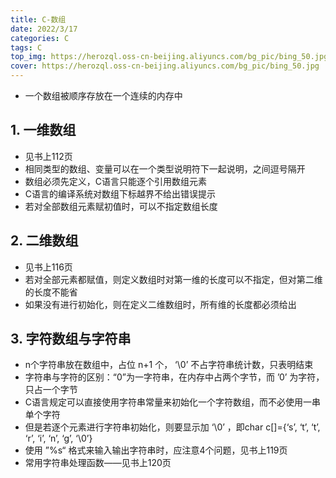 ```yaml
---
title: C-数组
date: 2022/3/17
categories: C
tags: C
top_img: https://herozql.oss-cn-beijing.aliyuncs.com/bg_pic/bing_50.jpg
cover: https://herozql.oss-cn-beijing.aliyuncs.com/bg_pic/bing_50.jpg
---
```






- 一个数组被顺序存放在一个连续的内存中

## 1. 一维数组
- 见书上112页
- 相同类型的数组、变量可以在一个类型说明符下一起说明，之间逗号隔开
- 数组必须先定义，C语言只能逐个引用数组元素
- C语言的编译系统对数组下标越界不给出错误提示
- 若对全部数组元素赋初值时，可以不指定数组长度

## 2. 二维数组
- 见书上116页
- 若对全部元素都赋值，则定义数组时对第一维的长度可以不指定，但对第二维的长度不能省
- 如果没有进行初始化，则在定义二维数组时，所有维的长度都必须给出

## 3. 字符数组与字符串
- n个字符串放在数组中，占位 n+1 个， ‘\0’ 不占字符串统计数，只表明结束
- 字符串与字符的区别：“0”为一字符串，在内存中占两个字节，而 ’0’ 为字符，只占一个字节
- C语言规定可以直接使用字符串常量来初始化一个字符数组，而不必使用一串单个字符
- 但是若逐个元素进行字符串初始化，则要显示加 ‘\0’ ，即char c[]={‘s’, ‘t’, ‘t’, ‘r’, ‘i’, ‘n’, ‘g’, ‘\0’}
- 使用 ”%s“ 格式来输入输出字符串时，应注意4个问题，见书上119页
- 常用字符串处理函数——见书上120页